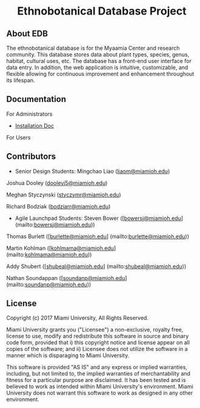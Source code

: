 <h1 align="center">Ethnobotanical Database Project</h1>

## About EDB

The ethnobotanical database is for the Myaamia Center and research community. This database stores data about plant types, species, genus, habitat, cultural uses, etc. The database has a front-end user interface for data entry. In addition, the web application is intuitive, customizable, and flexible allowing for continuous improvement and enhancement throughout its lifespan.

## Documentation

For Administrators
 - [Installation Doc](https://gitlab.csi.miamioh.edu/liaom/edb/wikis/home)

For Users

## Contributors
 - Senior Design Students:
Mingchao Liao ([liaom@miamioh.edu](mailto:liaom@miamioh.edu))

Joshua Dooley ([dooleyj5@miamioh.edu](mailto:dooleyj5@miamioh.edu))

Meghan Styczynski ([styczymr@miamioh.edu](mailto:styczymr@miamioh.edu))

Richard Bodziak ([bodziarr@miamioh.edu](mailto:bodziarr@miamioh.edu))
 - Agile Launchpad Students:
Steven Bower ([bowersj@miamioh.edu] (mailto:bowersj@miamioh.edu))

Thomas Burlett ([burlette@miamioh.edu] (mailto:burlette@miamioh.edu))

Martin Kohlman ([kohlmama@miamioh.edu] (mailto:kohlmama@miamioh.edu))

Addy Shubert ([shubeal@miamioh.edu] (mailto:shubeal@miamioh.edu))

Nathan Soundappan ([soundanp@miamioh.edu] (mailto:soundanp@miamioh.edu))

## License

Copyright (c) 2017 Miami University, All Rights Reserved.

Miami University grants you ("Licensee") a non-exclusive, royalty free, license to use, modify and redistribute this software in source and binary code form, provided that i) this copyright notice and license appear on all copies of the software; and ii) Licensee does not utilize the software in a manner which is disparaging to Miami University.

This software is provided "AS IS" and any express or implied warranties, including, but not limited to, the implied warranties of merchantability and fitness for a particular purpose are disclaimed. It has been tested and is believed to work as intended within Miami University's environment. Miami University does not warrant this software to work as designed in any other environment.
